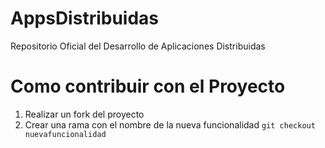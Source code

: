 # AppsDistribuidas
Repositorio Oficial del Desarrollo de Aplicaciones Distribuidas

# Como contribuir con el Proyecto
1. Realizar un fork del proyecto
2. Crear una rama con el nombre de la nueva funcionalidad
  `git checkout nuevafuncionalidad`
